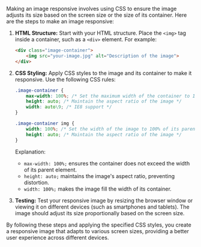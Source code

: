  Making an image responsive involves using CSS to ensure the image adjusts its size based on the screen size or the size of its container. Here are the steps to make an image responsive:

1. **HTML Structure:**
   Start with your HTML structure. Place the `<img>` tag inside a container, such as a `<div>` element. For example:

   ```html
   <div class="image-container">
       <img src="your-image.jpg" alt="Description of the image">
   </div>
   ```

2. **CSS Styling:**
   Apply CSS styles to the image and its container to make it responsive. Use the following CSS rules:

   ```css
   .image-container {
       max-width: 100%; /* Set the maximum width of the container to 100% of its parent element */
       height: auto; /* Maintain the aspect ratio of the image */
       width: auto\9; /* IE8 support */
   }

   .image-container img {
       width: 100%; /* Set the width of the image to 100% of its parent element (the container) */
       height: auto; /* Maintain the aspect ratio of the image */
   }
   ```

   Explanation:
   - `max-width: 100%;` ensures the container does not exceed the width of its parent element.
   - `height: auto;` maintains the image's aspect ratio, preventing distortion.
   - `width: 100%;` makes the image fill the width of its container.

3. **Testing:**
   Test your responsive image by resizing the browser window or viewing it on different devices (such as smartphones and tablets). The image should adjust its size proportionally based on the screen size.

By following these steps and applying the specified CSS styles, you create a responsive image that adapts to various screen sizes, providing a better user experience across different devices.